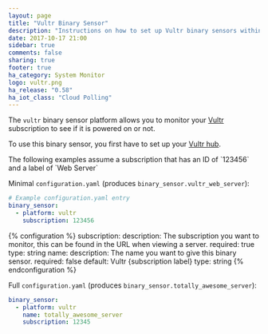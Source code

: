 ```yaml
---
layout: page
title: "Vultr Binary Sensor"
description: "Instructions on how to set up Vultr binary sensors within Home Assistant."
date: 2017-10-17 21:00
sidebar: true
comments: false
sharing: true
footer: true
ha_category: System Monitor
logo: vultr.png
ha_release: "0.58"
ha_iot_class: "Cloud Polling"
---
```


The `vultr` binary sensor platform allows you to monitor your [Vultr](https://www.vultr.com/) subscription to see if it is powered on or not.

To use this binary sensor, you first have to set up your [Vultr hub](/components/vultr/).

<p class='note'>
The following examples assume a subscription that has an ID of `123456` and a label of `Web Server`
</p>

Minimal `configuration.yaml` (produces `binary_sensor.vultr_web_server`):

```yaml
# Example configuration.yaml entry
binary_sensor:
  - platform: vultr
    subscription: 123456
```

{% configuration %}
subscription:
  description: The subscription you want to monitor, this can be found in the URL when viewing a server.
  required: true
  type: string
name:
  description: The name you want to give this binary sensor.
  required: false
  default: Vultr {subscription label}
  type: string
{% endconfiguration %}


Full `configuration.yaml` (produces `binary_sensor.totally_awesome_server`):

```yaml
binary_sensor:
  - platform: vultr
    name: totally_awesome_server
    subscription: 12345
```

